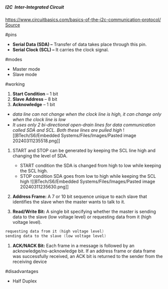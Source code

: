 
##### I2C  **Inter-Integrated Circuit**

https://www.circuitbasics.com/basics-of-the-i2c-communication-protocol/
[Source](https://www.geeksforgeeks.org/i2c-communication-protocol/)


#pins
- **Serial Data (SDA) –** Transfer of data takes place through this pin.  
- **Serial Clock (SCL) –** It carries the clock signal.

#modes
- Master mode
- Slave mode


#working
1. **Start Condition** – 1 bit
2. **Slave Address** – 8 bit
3. **Acknowledge** – 1 bit

- *data line can not change when the clock line is high, it can change only when the clock line is low*
- *It uses only 2 bi-directional open-drain lines for data communication called SDA and SCL. Both these lines are pulled high*
![[BTech/S6/Embedded Systems/Files/Images/Pasted image 20240311235518.png]]



1. START and STOP can be generated by keeping the SCL line high and changing the level of SDA.
	- START condition the SDA is changed from high to low while keeping the SCL high.
	- STOP condition SDA goes from low to high while keeping the SCL high
	![[BTech/S6/Embedded Systems/Files/Images/Pasted image 20240311235630.png]]

2. **Address Frame:** A 7 or 10 bit sequence unique to each slave that identifies the slave when the master wants to talk to it.
3. **Read/Write Bit:** A single bit specifying whether the master is sending data to the slave (low voltage level) or requesting data from it (high voltage level).
```c
requesting data from it (high voltage level)
sending data to the slave (low voltage level)
```
1. **ACK/NACK Bit:** Each frame in a message is followed by an acknowledge/no-acknowledge bit. If an address frame or data frame was successfully received, an ACK bit is returned to the sender from the receiving device

#disadvantages
- Half Duplex


